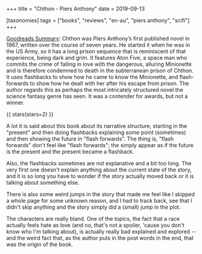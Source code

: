 +++
title = "Chthon - Piers Anthony"
date = 2019-09-13

[taxonomies]
tags = ["books", "reviews", "en-au", "piers anthony", "scifi"]
+++

[Goodreads Summary](https://www.goodreads.com/book/show/23352267-chthon):
Chthon was Piers Anthony’s first published novel in 1967, written over the
course of seven years. He started it when he was in the US Army, so it has a
long prison sequence that is reminiscent of that experience, being dark and
grim. It features Aton Five, a space man who commits the crime of falling in
love with the dangerous, alluring Minionette and is therefore condemned to
death in the subterranean prison of Chthon. It uses flashbacks to show how he
came to know the Minionette, and flash-forwards to show how he dealt with her
after his escape from prison. The author regards this as perhaps the most
intricately structured novel the science fantasy genre has seen. It was a
contender for awards, but not a winner.

<!-- more -->

{{ stars(stars=2) }}

A lot it is said about this book about its narrative structure, starting in
the "present" and then doing flashbacks explaining some point (sometimes) and
then showing the future in "flash forwards". The thing is, "flash forwards"
don't feel like "flash forwards"; the simply appear as if the future is the
present and the present became a flashback.

Also, the flashbacks sometimes are not explanative and a bit too long. The
very first one doesn't explain anything about the current state of the story,
and it is so long you have to wonder if the story actually moved back or it is
talking about something else.

There is also some weird jumps in the story that made me feel like I skipped a
whole page for some unknown reason, and I had to track back, see that I didn't
skip anything and the story simply did a (small) jump in the plot.

The characters are really bland. One of the topics, the fact that a race
actually feels hate as love (and no, that's not a spoiler, 'cause you don't
know who I'm talking about), is actually really bad explained and explored --
and the weird fact that, as the author puts in the post words in the end, that
was the origin of the book.
